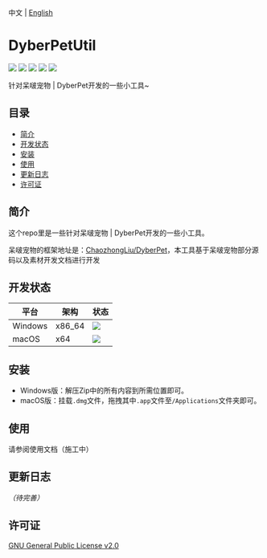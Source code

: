 中文 | [English](README_EN.md)

# DyberPetUtil

![](https://img.shields.io/badge/License-GPL--3.0-orange) ![](https://img.shields.io/badge/Qt-5.12.12-green) ![](https://img.shields.io/badge/DyberPet-v0.2.0-blue) ![](https://img.shields.io/badge/ToolRelease-v0.2.0-important) ![](https://img.shields.io/badge/Made%20with-Love-red)

针对呆啵宠物 | DyberPet开发的一些小工具~



## 目录

- [简介](#简介)
- [开发状态](#开发状态)
- [安装](#安装)
- [使用](#使用)
- [更新日志](#更新日志)
- [许可证](#许可证)

## 简介

这个repo里是一些针对呆啵宠物 | DyberPet开发的一些小工具。



呆啵宠物的框架地址是：[ChaozhongLiu/DyberPet](https://github.com/ChaozhongLiu/DyberPet)，本工具基于呆啵宠物部分源码以及素材开发文档进行开发



## 开发状态

| 平台    | 架构   | 状态                                                         |
| ------- | ------ | ------------------------------------------------------------ |
| Windows | x86_64 | ![](https://img.shields.io/badge/Build-Pending-yellow?style=for-the-badge) |
| macOS   | x64    | ![](https://img.shields.io/badge/Build-Pending-yellow?style=for-the-badge) |



## 安装

- Windows版：解压Zip中的所有内容到所需位置即可。
- macOS版：挂载`.dmg`文件，拖拽其中`.app`文件至`/Applications`文件夹即可。

## 使用

请参阅使用文档（施工中）



## 更新日志

<i>（待完善）</i>



## 许可证

[GNU General Public License v2.0](LICENSE)

